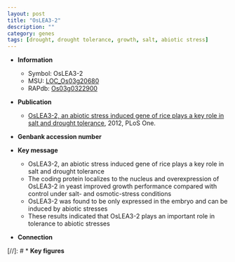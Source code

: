 ```yaml
---
layout: post
title: "OsLEA3-2"
description: ""
category: genes
tags: [drought, drought tolerance, growth, salt, abiotic stress]
---
```


* **Information**  
    + Symbol: OsLEA3-2  
    + MSU: [LOC_Os03g20680](http://rice.plantbiology.msu.edu/cgi-bin/ORF_infopage.cgi?orf=LOC_Os03g20680)  
    + RAPdb: [Os03g0322900](http://rapdb.dna.affrc.go.jp/viewer/gbrowse_details/irgsp1?name=Os03g0322900)  

* **Publication**  
    + [OsLEA3-2, an abiotic stress induced gene of rice plays a key role in salt and drought tolerance](http://www.ncbi.nlm.nih.gov/pubmed?term=OsLEA3-2,+an+abiotic+stress+induced+gene+of+rice+plays+a+key+role+in+salt+and+drought+tolerance%5BTitle%5D), 2012, PLoS One.

* **Genbank accession number**  

* **Key message**  
    + OsLEA3-2, an abiotic stress induced gene of rice plays a key role in salt and drought tolerance
    + The coding protein localizes to the nucleus and overexpression of OsLEA3-2 in yeast improved growth performance compared with control under salt- and osmotic-stress conditions
    + OsLEA3-2 was found to be only expressed in the embryo and can be induced by abiotic stresses
    + These results indicated that OsLEA3-2 plays an important role in tolerance to abiotic stresses

* **Connection**  

[//]: # * **Key figures**  


